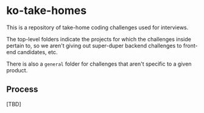 # ko-take-homes

This is a repository of take-home coding challenges used for interviews. 

The top-level folders indicate the projects for which the challenges inside pertain to, so we aren't giving out super-duper backend challenges to front-end candidates, etc.

There is also a `general` folder for challenges that aren't specific to a given product.

## Process

[TBD]